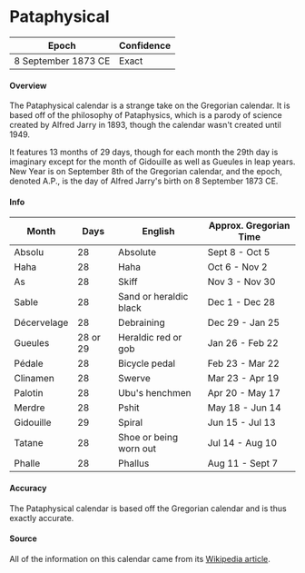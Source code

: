 # Pataphysical

| Epoch             | Confidence |
| ----------------- | ---------- |
| 8 September 1873 CE | Exact     |

#### Overview

The Pataphysical calendar is a strange take on the Gregorian calendar. It is based off of the philosophy of Pataphysics, which is a parody of science created by Alfred Jarry in 1893, though the calendar wasn't created until 1949.

It features 13 months of 29 days, though for each month the 29th day is imaginary except for the month of Gidouille as well as Gueules in leap years. New Year is on September 8th of the Gregorian calendar, and the epoch, denoted A.P., is the day of Alfred Jarry's birth on 8 September 1873 CE.

#### Info

| Month | Days | English | Approx. Gregorian Time |
|-------|------|---------|------------------------|
| Absolu | 28 | Absolute | Sept 8 - Oct 5 |
| Haha | 28 | Haha | Oct 6 - Nov 2 |
| As | 28 | Skiff | Nov 3 - Nov 30 |
| Sable | 28 | Sand or heraldic black | Dec 1 - Dec 28 |
| Décervelage | 28 | Debraining | Dec 29 - Jan 25 |
| Gueules | 28 or 29 | Heraldic red or gob | Jan 26 - Feb 22 |
| Pédale | 28 | Bicycle pedal | Feb 23 - Mar 22 |
| Clinamen | 28 | Swerve | Mar 23 - Apr 19 |
| Palotin | 28 | Ubu's henchmen | Apr 20 - May 17 |
| Merdre | 28 | Pshit | May 18 - Jun 14 |
| Gidouille | 29 | Spiral | Jun 15 - Jul 13 |
| Tatane | 28 | Shoe or being worn out | Jul 14 - Aug 10 |
| Phalle | 28 | Phallus | Aug 11 - Sept 7 |

#### Accuracy

The Pataphysical calendar is based off the Gregorian calendar and is thus exactly accurate.

#### Source

All of the information on this calendar came from its [Wikipedia article](https://en.wikipedia.org/wiki/%27Pataphysics#Pataphysical_calendar).
